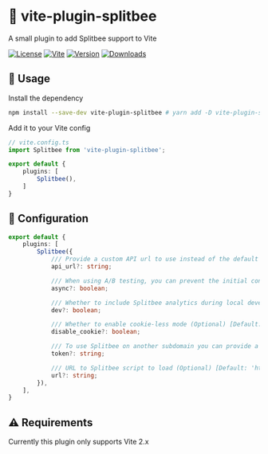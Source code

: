 # 🐝 vite-plugin-splitbee

A small plugin to add Splitbee support to Vite

[![License](https://img.shields.io/badge/-MIT-f56565.svg?longCache=true&style=for-the-badge)](https://github.com/NuroDev/vite-plugin-splitbee/blob/main/LICENSE)
[![Vite](https://img.shields.io/badge/-vite%202.x-3eaf7c.svg?longCache=true&style=for-the-badge)](https://vitejs.dev)
[![Version](https://img.shields.io/npm/v/vite-plugin-splitbee?label=%20&style=for-the-badge)](https://www.npmjs.com/package/vite-plugin-splitbee)
[![Downloads](https://img.shields.io/npm/dm/vite-plugin-splitbee?label=%20&logo=Docusign&logoColor=white&style=for-the-badge)](https://www.npmjs.com/package/vite-plugin-splitbee)

## 🦄 Usage

Install the dependency
```bash
npm install --save-dev vite-plugin-splitbee # yarn add -D vite-plugin-splitbee
```

Add it to your Vite config
```typescript
// vite.config.ts
import Splitbee from 'vite-plugin-splitbee';

export default {
    plugins: [
        Splitbee(),
    ]
}
```

## 🔧 Configuration

```typescript
export default {
    plugins: [
        Splitbee({
            /// Provide a custom API url to use instead of the default Splitbee one (Optional) [Default: 'https://hive.splitbee.io']
            api_url?: string;

            /// When using A/B testing, you can prevent the initial content flash by making the script blocking/synchronous (Optional) [Default: false]
            async?: boolean;

            /// Whether to include Splitbee analytics during local development (Optional) [Default: false]
            dev?: boolean;

            /// Whether to enable cookie-less mode (Optional) [Default: false]
            disable_cookie?: boolean;

            /// To use Splitbee on another subdomain you can provide a project token. This can be found in project settings (Optional)
            token?: string;

            /// URL to Splitbee script to load (Optional) [Default: 'https://cdn.splitbee.io/sb.js']
            url?: string;
        }),
    ],
}
```

## ⚠️ Requirements

Currently this plugin only supports Vite 2.x
